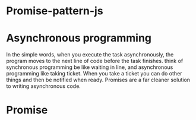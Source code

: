 # Promise-pattern-js

# Asynchronous programming
In the simple words, when you execute the task asynchronously, the program moves to the next line of code before the task finishes.
think of synchronous programming be like waiting in line, and asynchronous programming like taking ticket. When you take a ticket you can do other things and then be notified when ready.
Promises are a far cleaner solution to writing asynchronous code.

# Promise
